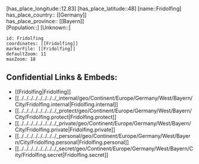 ﻿---
location: [48,12.83] 
mapzoom: [7,12] 
mapmarker: city 
type: City
tags:
- geo/City


SpocWebEntityId: 30276
isDeleted: false
confidential: public

---
[has_place_longitude::12.83] 
[has_place_latitude::48] 
[name::Fridolfing] 
has_place_country:: [[Germany]]  
has_place_province:: [[Bayern]]  
[Population::] 
[Unknown::] 


```leaflet
id: Fridolfing
coordinates: [[Fridolfing]] 
markerFile: [[Fridolfing]] 
defaultZoom: 11 
maxZoom: 18
```


## Confidential Links & Embeds: 
- [[Fridolfing|Fridolfing]]  
- [[../../../../../../../../_internal/geo/Continent/Europe/Germany/West/Bayern/City/Fridolfing.internal|Fridolfing.internal]] 
- [[../../../../../../../../_protect/geo/Continent/Europe/Germany/West/Bayern/City/Fridolfing.protect|Fridolfing.protect]] 
- [[../../../../../../../../_private/geo/Continent/Europe/Germany/West/Bayern/City/Fridolfing.private|Fridolfing.private]] 
- [[../../../../../../../../_personal/geo/Continent/Europe/Germany/West/Bayern/City/Fridolfing.personal|Fridolfing.personal]] 
- [[../../../../../../../../_secret/geo/Continent/Europe/Germany/West/Bayern/City/Fridolfing.secret|Fridolfing.secret]] 
